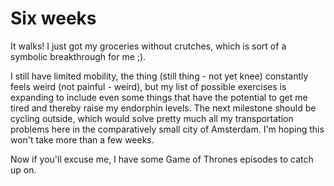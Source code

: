 # Six weeks
It walks! I just got my groceries without crutches, which is sort of a symbolic breakthrough for me ;).

I still have limited mobility, the thing (still thing - not yet knee) constantly feels weird 
(not painful - weird), but my list of possible exercises is expanding to include even some things that 
have the potential to get me tired and thereby raise my
endorphin levels. The next milestone should be cycling outside, which would solve pretty much all my transportation
problems here in the comparatively small city of Amsterdam. I'm hoping this won't take more than a few weeks.

Now if you'll excuse me, I have some Game of Thrones episodes to catch up on.